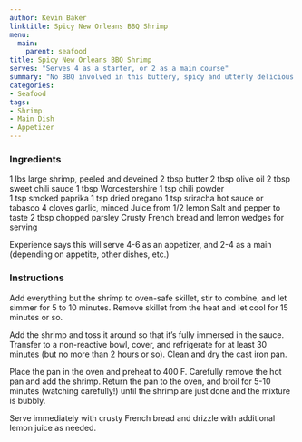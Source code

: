 ```yaml
---
author: Kevin Baker
linktitle: Spicy New Orleans BBQ Shrimp
menu:
  main:
    parent: seafood
title: Spicy New Orleans BBQ Shrimp
serves: "Serves 4 as a starter, or 2 as a main course"
summary: "No BBQ involved in this buttery, spicy and utterly delicious shrimp dish. This is my own take on a New Orleans classic."
categories:
- Seafood
tags:
- Shrimp
- Main Dish
- Appetizer
---
```

### Ingredients

<div class="ingredient-list">

1 lbs large shrimp, peeled and deveined
2 tbsp butter 
2 tbsp olive oil 
2 tbsp sweet chili sauce 
1 tbsp Worcestershire 
1 tsp chili powder  
1 tsp smoked paprika 
1 tsp dried oregano 
1 tsp sriracha hot sauce or tabasco 
4 cloves garlic, minced 
Juice from 1/2 lemon 
Salt and pepper to taste 
2 tbsp chopped parsley 
Crusty French bread and lemon wedges for serving

</div>
Experience says this will serve 4-6 as an appetizer, and 2-4 as a main (depending on appetite, other dishes, etc.)

### Instructions
Add everything but the shrimp to oven-safe skillet, stir to combine, and let simmer for 5 to 10 minutes. Remove skillet from the heat and let cool for 15 minutes or so. 

Add the shrimp and toss it around so that it’s fully immersed in the sauce. Transfer to a non-reactive bowl, cover, and refrigerate for at least 30 minutes (but no more than 2 hours or so). Clean and dry the cast iron pan.

Place the pan in the oven and preheat to 400 F. Carefully remove the hot pan and add the shrimp. Return the pan to the oven, and broil for 5-10 minutes (watching carefully!) until the shrimp are just done and the mixture is bubbly.

Serve immediately with crusty French bread and drizzle with additional lemon juice as needed. 